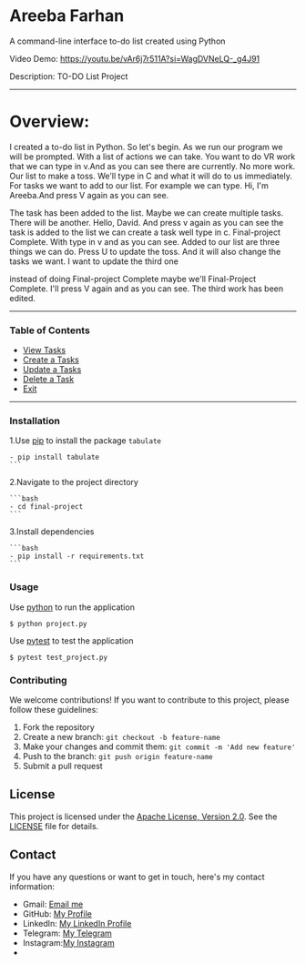 # Areeba Farhan
A command-line interface to-do list created using Python

Video Demo: https://youtu.be/vAr6j7r511A?si=WagDVNeLQ-_g4J91

Description: TO-DO List Project

---

# Overview:
I created a to-do list in Python. So let's begin. As we run our program we will be prompted. With a list of actions we can take. You want to do VR work that we can type in v.And as you can see there are currently. No more work. Our list to make a toss. We'll type in C and what it will do to us immediately. For tasks we want to add to our list. For example we can type. Hi, I'm Areeba.And press V again as you can see.

The task has been added to the list. Maybe we can create multiple tasks. There will be another. Hello, David. And press v again as you can see the task is added to the list we can create a task well type in c. Final-project Complete. With type in v and as you can see. Added to our list are three things we can do. Press U to update the toss. And it will also change the tasks we want. I want to update the third one

instead of doing Final-project Complete maybe we'll Final-Project Complete.  I'll press V again and as you can see. The third work has been edited.

---

### Table of Contents
- [View Tasks](#View-Tasks)
- [Create a Tasks](#Create-a-Task)
- [Update a Tasks](#Update-a-Task)
- [Delete a Task](#Delete-a-Task)
- [Exit](#Exit)

---

### Installation
1.Use [pip](https://pip.pypa.io/en/stable/) to install the package `tabulate`

    - pip install tabulate
    ```

2.Navigate to the project directory

    ```bash
    - cd final-project
    ```

3.Install dependencies

    ```bash
    - pip install -r requirements.txt
    ```

### Usage
Use [python](https://www.python.org/) to run the application
```
$ python project.py
```
Use [pytest](https://docs.pytest.org/en/7.2.x/) to test the application
```
$ pytest test_project.py
```


### Contributing

We welcome contributions! If you want to contribute to this project, please follow these guidelines:

1. Fork the repository
2. Create a new branch: `git checkout -b feature-name`
3. Make your changes and commit them: `git commit -m 'Add new feature'`
4. Push to the branch: `git push origin feature-name`
5. Submit a pull request

## License

This project is licensed under the [Apache License, Version 2.0](http://www.apache.org/licenses/LICENSE-2.0). See the [LICENSE](LICENSE) file for details.

## Contact

If you have any questions or want to get in touch, here's my contact information:

- Gmail: [Email me](areebakhan1454771@gmail.com)
- GitHub: [My Profile](https://github.com/Areeba-Farhan1234)
- LinkedIn: [My LinkedIn Profile](https://www.linkedin.com/in/areeba-farhan-4ba63925b/)
- Telegram: [My Telegram](https://t.me/areebakhan)
- Instagram:[My Instagram](https://www.instagram.com/khan_zaddi95)
- 
